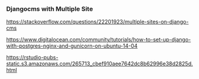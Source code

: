 ### Djangocms with Multiple Site
https://stackoverflow.com/questions/22201923/multiple-sites-on-django-cms

https://www.digitalocean.com/community/tutorials/how-to-set-up-django-with-postgres-nginx-and-gunicorn-on-ubuntu-14-04

https://rstudio-pubs-static.s3.amazonaws.com/265713_cbef910aee7642dc8b62996e38d2825d.html
